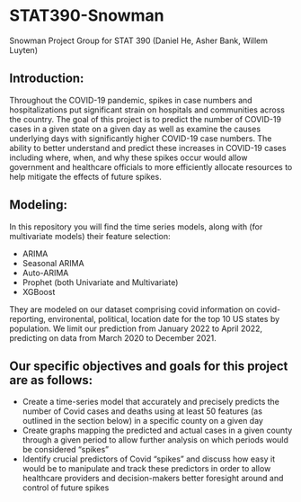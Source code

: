 # STAT390-Snowman
Snowman Project Group for STAT 390 (Daniel He, Asher Bank, Willem Luyten)

## Introduction:

Throughout the COVID-19 pandemic, spikes in case numbers and hospitalizations put significant strain on hospitals and communities across the country. The goal of this project is to predict the number of COVID-19 cases in a given state on a given day as well as examine the causes underlying days with significantly higher COVID-19 case numbers. The ability to better understand and predict these increases in COVID-19 cases including where, when, and why these spikes occur would allow government and healthcare officials to more efficiently allocate resources to help mitigate the effects of future spikes.

## Modeling: 

In this repository you will find the time series models, along with (for multivariate models) their feature selection: 
- ARIMA
- Seasonal ARIMA
- Auto-ARIMA
- Prophet (both Univariate and Multivariate)
- XGBoost

They are modeled on our dataset comprising covid information on covid-reporting, environental, political, location date for the top 10 US states by population. We limit our prediction from January 2022 to April 2022, predicting on data from March 2020 to December 2021. 

## Our specific objectives and goals for this project are as follows:
- Create a time-series model that accurately and precisely predicts the number of Covid cases and deaths using at least 50 features (as outlined in the section below) in a specific county on a given day
- Create graphs mapping the predicted and actual cases in a given county through a given period to allow further analysis on which periods would be considered “spikes”
- Identify crucial predictors of Covid “spikes” and discuss how easy it would be to manipulate and track these predictors in order to allow healthcare providers and decision-makers better foresight around and control of future spikes
